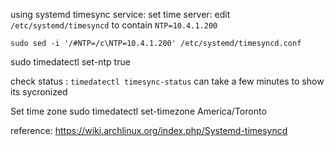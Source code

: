 
using systemd timesync service:
set time server:
edit `/etc/systemd/timesyncd` to contain `NTP=10.4.1.200`
```
sudo sed -i '/#NTP=/c\NTP=10.4.1.200' /etc/systemd/timesyncd.conf
```
sudo timedatectl set-ntp true

check status : `timedatectl timesync-status`
can take a few minutes to show its sycronized

Set time zone
sudo timedatectl set-timezone America/Toronto


reference: https://wiki.archlinux.org/index.php/Systemd-timesyncd